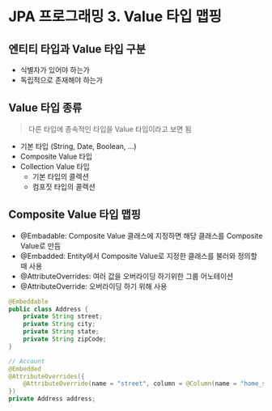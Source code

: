 # JPA 프로그래밍 3. Value 타입 맵핑

## 엔티티 타입과 Value 타입 구분
- 식별자가 있어야 하는가
- 독립적으로 존재해야 하는가

## Value 타입 종류
> 다른 타입에 종속적인 타입을 Value 타입이라고 보면 됨  
- 기본 타입 (String, Date, Boolean, ...)
- Composite Value 타입
- Collection Value 타입
  - 기본 타입의 콜렉션
  - 컴포짓 타입의 콜렉션

## Composite Value 타입 맵핑
- @Embadable: Composite Value 클래스에 지정하면 해당 클래스를 Composite Value로 만듬
- @Embadded: Entity에서 Composite Value로 지정한 클래스를 불러와 정의할 때 사용
- @AttributeOverrides: 여러 값을 오버라이딩 하기위한 그룹 어노테이션
- @AttributeOverride: 오버라이딩 하기 위해 사용

```java
@Embeddable
public class Address {
    private String street;
    private String city;
    private String state;
    private String zipCode;
}
```
  
```java
// Account
@Embedded
@AttributeOverrides({
    @AttributeOverride(name = "street", column = @Column(name = "home_street"))
})
private Address address;
```